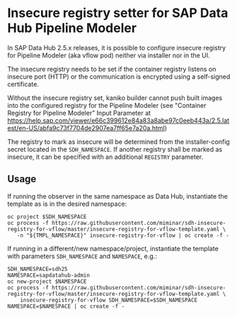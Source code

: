 # Insecure registry setter for SAP Data Hub Pipeline Modeler

In SAP Data Hub 2.5.x releases, it is possible to configure insecure
registry for Pipeline Modeler (aka vflow pod) neither via installer nor
in the UI.

The insecure registry needs to be set if the container registry listens
on insecure port (HTTP) or the communication is encrypted using a
self-signed certificate.

Without the insecure registry set, kaniko builder cannot push built
images into the configured registry for the Pipeline Modeler (see
"Container Registry for Pipeline Modeler" Input Parameter at
https://help.sap.com/viewer/e66c399612e84a83a8abe97c0eeb443a/2.5.latest/en-US/abfa9c73f7704de2907ea7ff65e7a20a.html)

The registry to mark as insecure will be determined from the
installer-config secret located in the `SDH_NAMESPACE`. If another registry
shall be marked as insecure, it can be specified with an additional
`REGISTRY` parameter.

## Usage

If running the observer in the same namespace as Data Hub, instantiate the
template as is in the desired namespace:

    oc project $SDH_NAMESPACE
    oc process -f https://raw.githubusercontent.com/miminar/sdh-insecure-registry-for-vflow/master/insecure-registry-for-vflow-template.yaml \
       -n "${TMPL_NAMESPACE}" insecure-registry-for-vflow | oc create -f -

If running in a different/new namespace/project, instantiate the
template with parameters `SDH_NAMESPACE` and `NAMESPACE`, e.g.:

    SDH_NAMESPACE=sdh25
    NAMESPACE=sapdatahub-admin
    oc new-project $NAMESPACE
    oc process -f https://raw.githubusercontent.com/miminar/sdh-insecure-registry-for-vflow/master/insecure-registry-for-vflow-template.yaml \
        insecure-registry-for-vflow SDH_NAMESPACE=$SDH_NAMESPACE NAMESPACE=$NAMESPACE | oc create -f -

